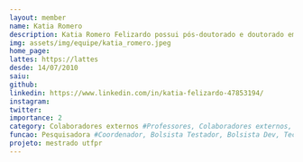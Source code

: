 ```yaml
---
layout: member
name: Katia Romero
description: Katia Romero Felizardo possui pós-doutorado e doutorado em Ciências da Computação e Matemática Computacional pela Universidade de São Paulo no Instituto de Ciências Matemáticas e de Computação - USP/ICMC-São Carlos. Fez mestrado em Ciência da Computação pela Universidade Federal de São Carlos - UFSCar.  Atualmente é professora da UTFPR - Campus Cornélio Procópio/Paraná. Tem experiência na área de Ciência da Computação, com ênfase em Engenharia de Software Experimental, atuando principalmente nos seguintes temas, Revisão Sistemática e Mapeamento Sistemático. 
img: assets/img/equipe/katia_romero.jpeg
home_page: 
lattes: https://lattes
desde: 14/07/2010
saiu: 
github: 
linkedin: https://www.linkedin.com/in/katia-felizardo-47853194/
instagram: 
twitter: 
importance: 2
category: Colaboradores externos #Professores, Colaboradores externos, Alunos, Ex-alunos
funcao: Pesquisadora #Coordenador, Bolsista Testador, Bolsista Dev, Technical Debt
projeto: mestrado utfpr
---
```

